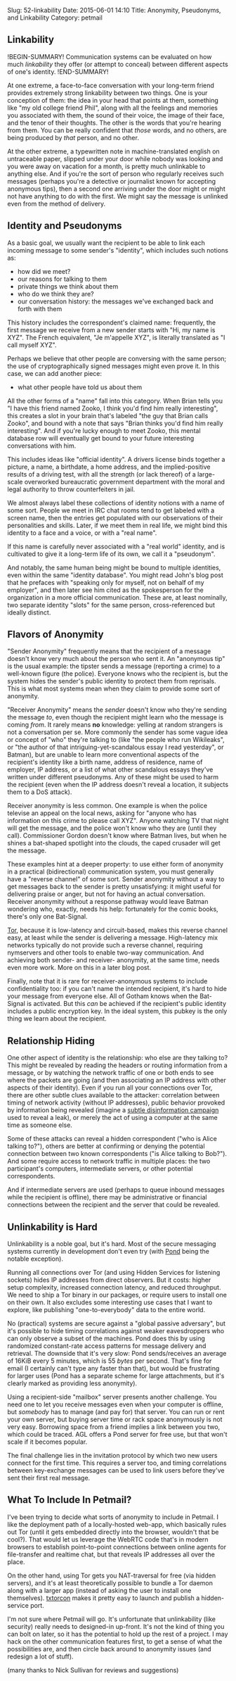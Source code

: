 Slug: 52-linkability
Date: 2015-06-01 14:10
Title: Anonymity, Pseudonyms, and Linkability
Category: petmail

## Linkability

!BEGIN-SUMMARY!
Communication systems can be evaluated on how much *linkability* they offer (or attempt to conceal) between different aspects of one's identity.
!END-SUMMARY!

At one extreme, a face-to-face conversation with your long-term friend provides extremely strong linkability between two things. One is your conception of them: the idea in your head that points at them, something like "my old college friend Phil", along with all the feelings and memories you associated with them, the sound of their voice, the image of their face, and the tenor of their thoughts. The other is the words that you're hearing from them. You can be really confident that *those* words, and no others, are being produced by *that* person, and no other.

At the other extreme, a typewritten note in machine-translated english on untraceable paper, slipped under your door while nobody was looking and you were away on vacation for a month, is pretty much unlinkable to anything else. And if you're the sort of person who regularly receives such messages (perhaps you're a detective or journalist known for accepting anonymous tips), then a second one arriving under the door might or might not have anything to do with the first. We might say the message is unlinked even from the method of delivery.

## Identity and Pseudonyms

As a basic goal, we usually want the recipient to be able to link each incoming message to some sender's "identity", which includes such notions as:

* how did we meet?
* our reasons for talking to them
* private things we think about them
* who do we think they are?
* our conversation history: the messages we've exchanged back and forth with them

This history includes the correspondent's claimed name: frequently, the first message we receive from a new sender starts with "Hi, my name is XYZ". The French equivalent, "Je m'appelle XYZ", is literally translated as "I call myself XYZ".

Perhaps we believe that other people are conversing with the same person; the use of cryptographically signed messages might even prove it. In this case, we can add another piece:

* what other people have told us about them

All the other forms of a "name" fall into this category. When Brian tells you "I have this friend named Zooko, I think you'd find him really interesting", this creates a slot in your brain that's labeled "the guy that Brian calls Zooko", and bound with a note that says "Brian thinks you'd find him really interesting". And if you're lucky enough to meet Zooko, this mental database row will eventually get bound to your future interesting conversations with him.

This includes ideas like "official identity". A drivers license binds together a picture, a name, a birthdate, a home address, and the implied-positive results of a driving test, with all the strength (or lack thereof) of a large-scale overworked bureaucratic government department with the moral and legal authority to throw counterfeiters in jail. 

We almost always label these collections of identity notions with a name of some sort. People we meet in IRC chat rooms tend to get labeled with a screen name, then the entries get populated with our observations of their personalities and skills. Later, if we meet them in real life, we might bind this identity to a face and a voice, or with a "real name".

If this name is carefully never associated with a "real world" identity, and is cultivated to give it a long-term life of its own, we call it a "pseudonym".

And notably, the same human being might be bound to multiple identities, even within the same "identity database". You might read John's blog post that he prefaces with "speaking only for myself, not on behalf of my employer", and then later see him cited as the spokesperson for the organization in a more official communication. These are, at least nominally, two separate identity "slots" for the same person, cross-referenced but ideally distinct.

## Flavors of Anonymity

"Sender Anonymity" frequently means that the recipient of a message doesn't know very much about the person who sent it. An "anonymous tip" is the usual example: the tipster sends a message (reporting a crime) to a well-known figure (the police). Everyone knows who the recipient is, but the system hides the sender's public identity to protect them from reprisals. This is what most systems mean when they claim to provide some sort of anonymity.

"Receiver Anonymity" means the *sender* doesn't know who they're sending the message *to*, even though the recipient might learn who the message is coming *from*. It rarely means **no** knowledge: yelling at random strangers is not a conversation per se. More commonly the sender has some vague idea or concept of "who" they're talking to (like "the people who run Wikileaks", or "the author of that intriguing-yet-scandalous essay I read yesterday", or Batman), but are unable to learn more conventional aspects of the recipient's identity like a birth name, address of residence, name of employer, IP address, or a list of what other scandalous essays they've written under different pseudonyms. Any of these might be used to harm the recipient (even when the IP address doesn't reveal a location, it subjects them to a DoS attack).

Receiver anonymity is less common. One example is when the police televise an appeal on the local news, asking for "anyone who has information on this crime to please call XYZ". Anyone watching TV that night will get the message, and the police won't know who they are (until they call). Commissioner Gordon doesn't know where Batman lives, but when he shines a bat-shaped spotlight into the clouds, the caped crusader will get the message.
 
These examples hint at a deeper property: to use either form of anonymity in a practical (bidirectional) communication system, you must generally have a "reverse channel" of some sort. Sender anonymity without a way to get messages back to the sender is pretty unsatisfying: it might useful for delivering praise or anger, but not for having an actual conversation. Receiver anonymity without a response pathway would leave Batman wondering who, exactly, needs his help: fortunately for the comic books, there's only one Bat-Signal.

[Tor](https://www.torproject.org/), because it is low-latency and circuit-based, makes this reverse channel easy, at least while the sender is delivering a message. High-latency mix networks typically do not provide such a reverse channel, requiring nymservers and other tools to enable two-way communication. And achieving both sender- and receiver- anonymity, at the same time, needs even more work. More on this in a later blog post.

Finally, note that it is rare for receiver-anonymous systems to include confidentiality too: if you can't name the intended recipient, it's hard to hide your message from everyone else. All of Gotham knows when the Bat-Signal is activated. But this *can* be achieved if the recipient's public identity includes a public encryption key. In the ideal system, this pubkey is the only thing we learn about the recipient.

## Relationship Hiding

One other aspect of identity is the relationship: who else are they talking to? This might be revealed by reading the headers or routing information from a message, or by watching the network traffic of one or both ends to see where the packets are going (and then associating an IP address with other aspects of their identity). Even if you run all your connections over Tor, there are other subtle clues available to the attacker: correlation between timing of network activity (without IP addresses), public behavior provoked by information being revealed (imagine a [subtle disinformation campaign](http://tvtropes.org/pmwiki/pmwiki.php/Main/FeedTheMole) used to reveal a leak), or merely the act of using a computer at the same time as someone else.

Some of these attacks can reveal a hidden correspondent ("who is Alice talking to?"), others are better at confirming or denying the potential connection between two known correspondents ("is Alice talking to Bob?"). And some require access to network traffic in multiple places: the two participant's computers, intermediate servers, or other potential correspondents.

And if intermediate servers are used (perhaps to queue inbound messages while the recipient is offline), there may be administrative or financial connections between the recipient and the server that could be revealed.

## Unlinkability is Hard

Unlinkability is a noble goal, but it's hard. Most of the secure messaging systems currently in development don't even try (with [Pond](https://pond.imperialviolet.org) being the notable exception).

Running all connections over Tor (and using Hidden Services for listening sockets) hides IP addresses from direct observers. But it costs: higher setup complexity, increased connection latency, and reduced throughput. We need to ship a Tor binary in our packages, or require users to install one on their own. It also excludes some interesting use cases that I want to explore, like publishing "one-to-everybody" data to the entire world.

No (practical) systems are secure against a "global passive adversary", but it's possible to hide timing correlations against weaker eavesdroppers who can only observe a subset of the machines. Pond does this by using randomized constant-rate access patterns for message delivery and retrieval. The downside that it's very slow: Pond sends/receives an average of 16KiB every 5 minutes, which is 55 *bytes* per second. That's fine for email (I certainly can't type any faster than that), but would be frustrating for larger uses (Pond has a separate scheme for large attachments, but it's clearly marked as providing less anonymity).

Using a recipient-side "mailbox" server presents another challenge. You need one to let you receive messages even when your computer is offline, but *somebody* has to manage (and pay for) that server. You can run or rent your own server, but buying server time or rack space anonymously is not very easy. Borrowing space from a friend implies a link between you two, which could be traced. AGL offers a Pond server for free use, but that won't scale if it becomes popular.

The final challenge lies in the invitation protocol by which two new users connect for the first time. This requires a server too, and timing correlations between key-exchange messages can be used to link users before they've sent their first real message.

## What To Include In Petmail?


I've been trying to decide what sorts of anonymity to include in Petmail. I like the deployment path of a locally-hosted web-app, which basically rules out Tor (until it gets embedded directly into the browser, wouldn't that be cool?). That would let us leverage the WebRTC code that's in modern browsers to establish point-to-point connections between online agents for file-transfer and realtime chat, but that reveals IP addresses all over the place.

On the other hand, using Tor gets you NAT-traversal for free (via hidden servers), and it's at least theoretically possible to bundle a Tor daemon along with a larger app (instead of asking the user to install one themselves). [txtorcon](https://txtorcon.readthedocs.org/en/latest/) makes it pretty easy to launch and publish a hidden-service port.

I'm not sure where Petmail will go. It's unfortunate that unlinkability (like security) really needs to designed-in up-front. It's not the kind of thing you can bolt on later, so it has the potential to hold up the rest of a project. I may hack on the other communication features first, to get a sense of what the possibilities are, and then circle back around to anonymity issues (and redesign a lot of stuff).


(many thanks to Nick Sullivan for reviews and suggestions)
